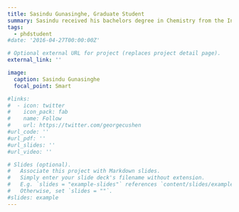 ```yaml
---
title: Sasindu Gunasinghe, Graduate Student
summary: Sasindu received his bachelors degree in Chemistry from the Institute of Chemistry Ceylon in Sri Lanka. His research will focus on the role of epigenetics in cell differentiation and disease states.
tags:
  - phdstudent
#date: '2016-04-27T00:00:00Z'

# Optional external URL for project (replaces project detail page).
external_link: ''

image: 
  caption: Sasindu Gunasinghe
  focal_point: Smart

#links:
#  - icon: twitter
#    icon_pack: fab
#    name: Follow
#    url: https://twitter.com/georgecushen
#url_code: ''
#url_pdf: ''
#url_slides: ''
#url_video: ''

# Slides (optional).
#   Associate this project with Markdown slides.
#   Simply enter your slide deck's filename without extension.
#   E.g. `slides = "example-slides"` references `content/slides/example-slides.md`.
#   Otherwise, set `slides = ""`.
#slides: example
---
```


